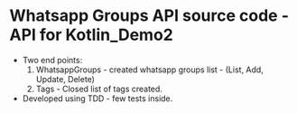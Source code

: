 # Whatsapp Groups API source code - API for Kotlin_Demo2
  * Two end points:
    1. WhatsappGroups - created whatsapp groups list - (List, Add, Update, Delete)
    2. Tags - Closed list of tags created.
  * Developed using TDD - few tests inside.
